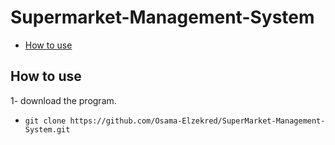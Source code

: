 # Supermarket-Management-System

- [How to use](#How-to-use)

## How to use

1- download the program.
- `git clone https://github.com/Osama-Elzekred/SuperMarket-Management-System.git`

